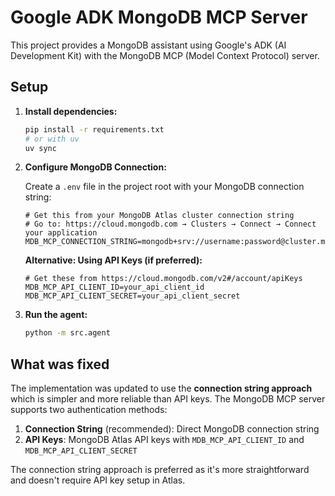 # Google ADK MongoDB MCP Server

This project provides a MongoDB assistant using Google's ADK (AI Development Kit) with the MongoDB MCP (Model Context Protocol) server.

## Setup

1. **Install dependencies:**
   ```bash
   pip install -r requirements.txt
   # or with uv
   uv sync
   ```

2. **Configure MongoDB Connection:**

   Create a `.env` file in the project root with your MongoDB connection string:

   ```env
   # Get this from your MongoDB Atlas cluster connection string
   # Go to: https://cloud.mongodb.com → Clusters → Connect → Connect your application
   MDB_MCP_CONNECTION_STRING=mongodb+srv://username:password@cluster.mongodb.net/database
   ```

   **Alternative: Using API Keys (if preferred):**

   ```env
   # Get these from https://cloud.mongodb.com/v2#/account/apiKeys
   MDB_MCP_API_CLIENT_ID=your_api_client_id
   MDB_MCP_API_CLIENT_SECRET=your_api_client_secret
   ```

3. **Run the agent:**
   ```bash
   python -m src.agent
   ```

## What was fixed

The implementation was updated to use the **connection string approach** which is simpler and more reliable than API keys. The MongoDB MCP server supports two authentication methods:

1. **Connection String** (recommended): Direct MongoDB connection string
2. **API Keys**: MongoDB Atlas API keys with `MDB_MCP_API_CLIENT_ID` and `MDB_MCP_API_CLIENT_SECRET`

The connection string approach is preferred as it's more straightforward and doesn't require API key setup in Atlas.
